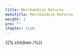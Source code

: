 ```yaml
---
title: Merchandise Returns
menuTitle: Merchandise Returns
weight: 1
pre: ""
chapter: true
---
```


{{% children /%}}
